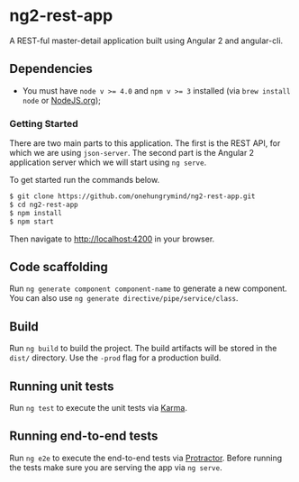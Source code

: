 # ng2-rest-app

A REST-ful master-detail application built using Angular 2 and angular-cli.

## Dependencies
- You must have `node v >= 4.0` and `npm v >= 3` installed (via `brew install node` or [NodeJS.org](https://nodejs.org/en/));

### Getting Started

There are two main parts to this application. The first is the REST API, for which we are using `json-server`. The second part is the Angular 2 application server which we will start using `ng serve`.  

To get started run the commands below.

```bash
$ git clone https://github.com/onehungrymind/ng2-rest-app.git
$ cd ng2-rest-app
$ npm install
$ npm start
```

Then navigate to [http://localhost:4200](http://localhost:4200/#/items) in your browser.

## Code scaffolding

Run `ng generate component component-name` to generate a new component. You can also use `ng generate directive/pipe/service/class`.

## Build

Run `ng build` to build the project. The build artifacts will be stored in the `dist/` directory. Use the `-prod` flag for a production build.

## Running unit tests

Run `ng test` to execute the unit tests via [Karma](https://karma-runner.github.io).

## Running end-to-end tests

Run `ng e2e` to execute the end-to-end tests via [Protractor](http://www.protractortest.org/). 
Before running the tests make sure you are serving the app via `ng serve`.

